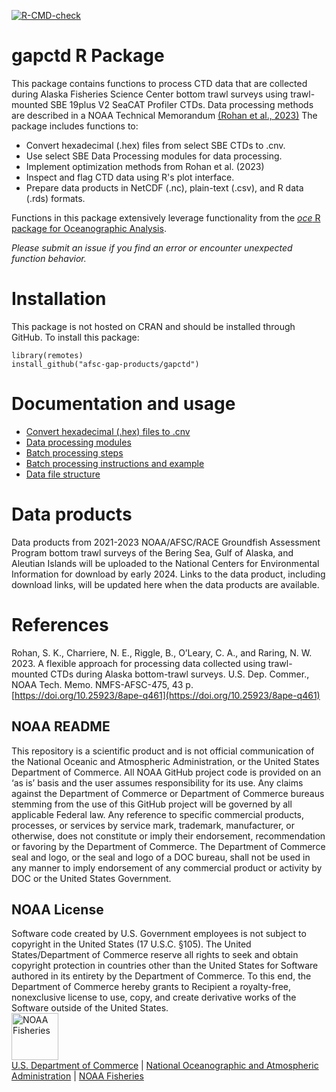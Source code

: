   <!-- badges: start -->
  [![R-CMD-check](https://github.com/sean-rohan-NOAA/gapctd/actions/workflows/R-CMD-check.yaml/badge.svg)](https://github.com/sean-rohan-NOAA/gapctd/actions/workflows/R-CMD-check.yaml)
  <!-- badges: end -->

# gapctd R Package

This package contains functions to process CTD data that are collected during Alaska Fisheries Science Center bottom trawl surveys using trawl-mounted SBE 19plus V2 SeaCAT Profiler CTDs. Data processing methods are described in a NOAA Technical Memorandum [(Rohan et al., 2023)](https://doi.org/10.25923/8ape-q461) The package includes functions to:

- Convert hexadecimal (.hex) files from select SBE CTDs to .cnv.
- Use select SBE Data Processing modules for data processing.
- Implement optimization methods from Rohan et al. (2023)
- Inspect and flag CTD data using R's plot interface.
- Prepare data products in NetCDF (.nc), plain-text (.csv), and R data (.rds) formats.

Functions in this package extensively leverage functionality from the [_oce_ R package for Oceanographic Analysis](https://dankelley.github.io/oce/).

*Please submit an issue if you find an error or encounter unexpected function behavior.*

# Installation 

This package is not hosted on CRAN and should be installed through GitHub. To install this package:

```
library(remotes)
install_github("afsc-gap-products/gapctd")
```

# Documentation and usage

- [Convert hexadecimal (.hex) files to .cnv](./doc/convert_hex_files.md)
- [Data processing modules](./doc/data_processing_modules.md)
- [Batch processing steps](./doc/batch_processing_steps.md)
- [Batch processing instructions and example](./doc/0_batch_processing.md)
- [Data file structure](./doc/ctd_data_files.md)

#  Data products

Data products from 2021-2023 NOAA/AFSC/RACE Groundfish Assessment Program bottom trawl surveys of the Bering Sea, Gulf of Alaska, and Aleutian Islands will be uploaded to the National Centers for Environmental Information for download by early 2024. Links to the data product, including download links, will be updated here when the data products are available.

# References

Rohan, S. K., Charriere, N. E., Riggle, B., O’Leary, C. A., and Raring, N. W. 2023. A flexible approach for processing data collected using trawl-mounted CTDs during Alaska bottom-trawl surveys. U.S. Dep. Commer., NOAA Tech. Memo. NMFS-AFSC-475, 43 p. [https://doi.org/10.25923/8ape-q461](https://doi.org/10.25923/8ape-q461)

## NOAA README
This repository is a scientific product and is not official communication of the National Oceanic and Atmospheric Administration, or the United States Department of Commerce. All NOAA GitHub project code is provided on an ‘as is’ basis and the user assumes responsibility for its use. Any claims against the Department of Commerce or Department of Commerce bureaus stemming from the use of this GitHub project will be governed by all applicable Federal law. Any reference to specific commercial products, processes, or services by service mark, trademark, manufacturer, or otherwise, does not constitute or imply their endorsement, recommendation or favoring by the Department of Commerce. The Department of Commerce seal and logo, or the seal and logo of a DOC bureau, shall not be used in any manner to imply endorsement of any commercial product or activity by DOC or the United States Government.

## NOAA License
Software code created by U.S. Government employees is not subject to copyright in the United States (17 U.S.C. §105). The United States/Department of Commerce reserve all rights to seek and obtain copyright protection in countries other than the United States for Software authored in its entirety by the Department of Commerce. To this end, the Department of Commerce hereby grants to Recipient a royalty-free, nonexclusive license to use, copy, and create derivative works of the Software outside of the United States.
<br>
<img src="https://raw.githubusercontent.com/nmfs-general-modeling-tools/nmfspalette/main/man/figures/noaa-fisheries-rgb-2line-horizontal-small.png" alt="NOAA Fisheries" height="75"/>
<br>
[U.S. Department of Commerce](https://www.commerce.gov/) \| [National Oceanographic and Atmospheric Administration](https://www.noaa.gov) \| [NOAA Fisheries](https://www.fisheries.noaa.gov/)
